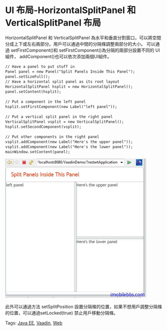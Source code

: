# UI 布局-HorizontalSplitPanel 和 VerticalSplitPanel 布局

HorizontalSplitPanel 和 VerticalSplitPanel 為水平和垂直分割窗口，可以將空間分成上下或左右兩部分。用戶可以通過中間的分隔條調整兩部分的大小。
可以通過 setFirstComponent()和 setFirstComponent()為分隔的兩部分設置不同的 UI 組件， addComponent()也可以依次添加兩個UI組件。

```
// Have a panel to put stuff in
Panel panel = new Panel("Split Panels Inside This Panel");
panel.setSizeFull();
// Have a horizontal split panel as its root layout
HorizontalSplitPanel hsplit = new HorizontalSplitPanel();
panel.setContent(hsplit);
 
// Put a component in the left panel
hsplit.setFirstComponent(new Label("left panel"));
 
// Put a vertical split panel in the right panel
VerticalSplitPanel vsplit = new VerticalSplitPanel();
hsplit.setSecondComponent(vsplit);
 
// Put other components in the right panel
vsplit.addComponent(new Label("Here's the upper panel"));
vsplit.addComponent(new Label("Here's the lower panel"));
mainWindow.setContent(panel);
```

![](images/85.png)

此外可以通過方法 setSplitPosition 設置分隔條的位置，如果不想用戶調整分隔條的位置，可以通過setLocked(true) 禁止用戶移動分隔條。

Tags: [Java EE](http://www.imobilebbs.com/wordpress/archives/tag/java-ee), [Vaadin](http://www.imobilebbs.com/wordpress/archives/tag/vaadin), [Web](http://www.imobilebbs.com/wordpress/archives/tag/web)